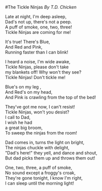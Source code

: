 #The Tickle Ninjas
*By T.D. Chicken*

Late at night, I'm deep asleep,  
Dad's not up, there's not a peep.  
A puff of smoke, one, two, three!  
Tickle Ninjas are coming for me!  

It's true! There's Blue,  
And Red and Pink,  
Running faster than I can blink!  

I heard a noise, I'm wide awake,  
Tickle Ninjas, please don't take  
my blankets off! Why won't they see?  
Tickle Ninjas! Don't tickle me!  

Blue's on my leg ,  
And Red's on my head,  
And Pink is crawling from the top of the bed!  

They've got me now, I can't resist!  
Tickle Ninjas, won't you desist?  
I call to Dad,  
I wish he had   
a great big broom,  
To sweep the ninjas from the room!  

Dad comes in, turns the light on bright,  
The ninjas chuckle with delight,  
"Dad's here!" they yell, and dance and shout,  
But dad picks them up and throws them out!  

One, two, three, a puff of smoke,  
No sound except a froggy's croak,  
They're gone tonight, I know I'm right,  
I can sleep until the morning light!  
